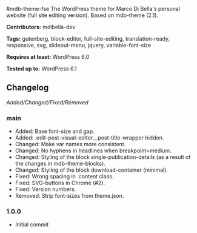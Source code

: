 #mdb-theme-fse
The WordPress theme for Marco Di Bella's personal website (full site editing version). Based on mdb-theme (2.1).

__Contributors:__ mdibella-dev

__Tags:__ gutenberg, block-editor, full-site-editing, translation-ready, responsive, svg, slideout-menu, jquery, variable-font-size

__Requires at least:__ WordPress 6.0  

__Tested up to:__ WordPress 6.1  

## Changelog
*Added/Changed/Fixed/Removed*


### main
* Added: Base font-size and gap.
* Added: .edit-post-visual-editor__post-title-wrapper hidden.
* Changed: Make var names more consistent.
* Changed: No hyphens in headlines when breakpoint=medium.
* Changed: Styling of the block single-publication-details (as a result of the changes in mdb-theme-blocks).
* Changed: Styling of the block download-container (minimal).
* Fixed: Wrong spacing in .content class.
* Fixed: SVG-buttons in Chrome (#2).
* Fixed: Version numbers.
* Removed: Strip font-sizes from theme.json.


### 1.0.0
* Initial commit
